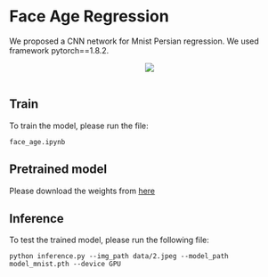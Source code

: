 # Face Age Regression
We proposed a CNN network for Mnist Persian regression. We used framework pytorch==1.8.2.  

<center>
  <table>
    <tr>
      <img src="https://user-images.githubusercontent.com/80582110/147503753-4e3cfc86-a4ae-4e76-bb58-514076965d71.png">
    </tr>
  </table>
</center>

## Train
To train the model, please run the file:

`face_age.ipynb`

## Pretrained model
Please download the weights from [here](https://drive.google.com/file/d/1-aiOwRsQnzMWBHd_FAeXqcuD74ccSuoY/view?usp=sharing)  

## Inference
To test the trained model, please run the following file:

`python inference.py --img_path data/2.jpeg --model_path model_mnist.pth --device GPU`
